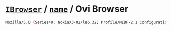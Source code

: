 # [`IBrowser`](/api/main/get-browser.md) / [`name`](../name.md) / Ovi Browser

```sh
Mozilla/5.0 (Series40; NokiaX3-02/le6.32; Profile/MIDP-2.1 Configuration/CLDC-1.1) Gecko/20100401 S40OviBrowser/1.0.0.11.8
```